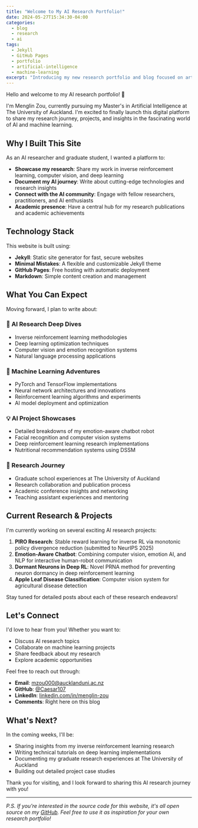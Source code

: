 ```yaml
---
title: "Welcome to My AI Research Portfolio!"
date: 2024-05-27T15:34:30-04:00
categories:
  - blog
  - research
  - ai
tags:
  - Jekyll
  - GitHub Pages
  - portfolio
  - artificial-intelligence
  - machine-learning
excerpt: "Introducing my new research portfolio and blog focused on artificial intelligence, machine learning, and deep learning innovations!"
---
```


Hello and welcome to my AI research portfolio! 🎉

I'm Menglin Zou, currently pursuing my Master's in Artificial Intelligence at The University of Auckland. I'm excited to finally launch this digital platform to share my research journey, projects, and insights in the fascinating world of AI and machine learning.

## Why I Built This Site

As an AI researcher and graduate student, I wanted a platform to:

- **Showcase my research**: Share my work in inverse reinforcement learning, computer vision, and deep learning
- **Document my AI journey**: Write about cutting-edge technologies and research insights
- **Connect with the AI community**: Engage with fellow researchers, practitioners, and AI enthusiasts
- **Academic presence**: Have a central hub for my research publications and academic achievements

## Technology Stack

This website is built using:

- **Jekyll**: Static site generator for fast, secure websites
- **Minimal Mistakes**: A flexible and customizable Jekyll theme
- **GitHub Pages**: Free hosting with automatic deployment
- **Markdown**: Simple content creation and management

## What You Can Expect

Moving forward, I plan to write about:

### 🔬 AI Research Deep Dives
- Inverse reinforcement learning methodologies
- Deep learning optimization techniques
- Computer vision and emotion recognition systems
- Natural language processing applications

### 🧠 Machine Learning Adventures
- PyTorch and TensorFlow implementations
- Neural network architectures and innovations
- Reinforcement learning algorithms and experiments
- AI model deployment and optimization

### 💡 AI Project Showcases
- Detailed breakdowns of my emotion-aware chatbot robot
- Facial recognition and computer vision systems
- Deep reinforcement learning research implementations
- Nutritional recommendation systems using DSSM

### 🎯 Research Journey
- Graduate school experiences at The University of Auckland
- Research collaboration and publication process
- Academic conference insights and networking
- Teaching assistant experiences and mentoring

## Current Research & Projects

I'm currently working on several exciting AI research projects:

1. **PIRO Research**: Stable reward learning for inverse RL via monotonic policy divergence reduction (submitted to NeurIPS 2025)
2. **Emotion-Aware Chatbot**: Combining computer vision, emotion AI, and NLP for interactive human-robot communication
3. **Dormant Neurons in Deep RL**: Novel PRNA method for preventing neuron dormancy in deep reinforcement learning
4. **Apple Leaf Disease Classification**: Computer vision system for agricultural disease detection

Stay tuned for detailed posts about each of these research endeavors!

## Let's Connect

I'd love to hear from you! Whether you want to:

- Discuss AI research topics
- Collaborate on machine learning projects
- Share feedback about my research
- Explore academic opportunities

Feel free to reach out through:

- **Email**: [mzou000@aucklanduni.ac.nz](mailto:mzou000@aucklanduni.ac.nz)
- **GitHub**: [@Caesar107](https://github.com/Caesar107)
- **LinkedIn**: [linkedin.com/in/menglin-zou](https://www.linkedin.com/in/menglin-zou)
- **Comments**: Right here on this blog

## What's Next?

In the coming weeks, I'll be:

- Sharing insights from my inverse reinforcement learning research
- Writing technical tutorials on deep learning implementations
- Documenting my graduate research experiences at The University of Auckland
- Building out detailed project case studies

Thank you for visiting, and I look forward to sharing this AI research journey with you!

---

*P.S. If you're interested in the source code for this website, it's all open source on my [GitHub](https://github.com/Caesar107/Caesar107.github.io). Feel free to use it as inspiration for your own research portfolio!*
